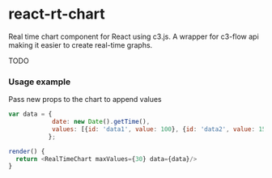 # react-rt-chart

Real time chart component for React using c3.js. A wrapper for c3-flow api making it easier to create real-time graphs.

TODO

### Usage example

Pass new props to the chart to append values

```javascript
var data = {
            date: new Date().getTime(), 
            values: [{id: 'data1', value: 100}, {id: 'data2', value: 150}]
           };

render() {
  return <RealTimeChart maxValues={30} data={data}/>
}

```
